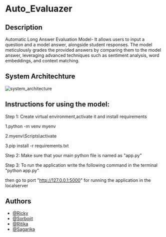 # Auto_Evaluazer


## Description

Automatic Long Answer Evaluation Model- It allows users to input a question and a model answer, alongside  student responses. The model meticulously grades the provided answers by comparing them to the model answer, leveraging advanced techniques such as sentiment analysis, word embeddings, and context matching. 

## System Architechture

![system_architecture](https://github.com/Ricky2054/Auto_Evaluazer/assets/110713636/4bab9199-1627-4bf3-8346-fa3a18cfb7a0)



## Instructions for using the model:

Step 1:
Create virtual environment,activate it and install requirements

1.python -m venv myenv

2.myenv\Scripts\activate

3.pip install -r requirements.txt

Step 2:
Make sure that your main python file is named as "app.py"

Step 3:
To run the application write the following command in the terminal
"python app.py"

then go to port "http://127.0.0.1:5000" for running the application in the localserver





## Authors
- [@Ricky](https://github.com/Ricky2054)
- [@Sorbojit](https://github.com/33sorbojitmondal)
- [@Ritika](https://github.com/Ritika3004)
- [@Sagarika](https://github.com/Sagarika-02)
